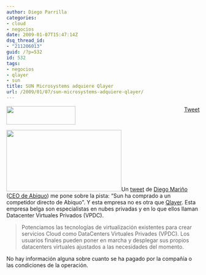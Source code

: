 ```yaml
---
author: Diego Parrilla
categories:
- cloud
- negocios
date: 2009-01-07T15:47:14Z
dsq_thread_id:
- "211206013"
guid: /?p=532
id: 532
tags:
- negocios
- qlayer
- sun
title: SUN Microsystems adquiere Qlayer
url: /2009/01/07/sun-microsystems-adquiere-qlayer/
---
```


<div style="float: right; margin-left: 10px;">
  <a href="https://twitter.com/share" class="twitter-share-button" data-via="nubeblog" data-hashtags="negocios,qlayer,sun" data-count="vertical" data-url="/2009/01/07/sun-microsystems-adquiere-qlayer/">Tweet</a>
</div>

[<img class="aligncenter size-full wp-image-533" title="logo_qlayer" src="/wp-content/uploads/logo_qlayer.jpg" alt="" width="180" height="48" />](/wp-content/uploads/logo_qlayer.jpg)

[<img class="aligncenter size-medium wp-image-302" title="sun-logo" src="/wp-content/uploads/sun-logo.jpg" alt="" width="300" height="160" srcset="/wp-content/uploads/sun-logo.jpg 501w, /wp-content/uploads/sun-logo-300x160.jpg 300w" sizes="(max-width: 300px) 100vw, 300px" />](/wp-content/uploads/sun-logo.jpg)Un [tweet](http://twitter.com/diegomarino/status/1101736523) de [Diego Mariño](http://externalidades.net) ([CEO de Abiquo](http://www.abiquo.com)) me pone sobre la pista: &#8220;Sun ha comprado a un competidor directo de Abiquo&#8221;. Y esta empresa no es otra que [Qlayer](http://www.qlayer.com/). Esta empresa belga son especialistas en nubes privadas y en lo que ellos llaman Datacenter Virtuales Privados (VPDC).

> Potenciamos las tecnologías de virtualización existentes para crear servicios Cloud como DataCenters Virtuales Privades (VPDC). Los usuarios finales pueden poner en marcha y desplegar sus propios datacenters virtuales ajustados a las necesidades del momento.

No hay información alguna sobre cuanto se ha pagado por la compañía o las condiciones de la operación.
